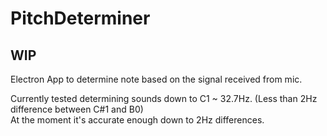 # PitchDeterminer
## **WIP**
Electron App to determine note based on the signal received from mic.  
  
Currently tested determining sounds down to C1 ~ 32.7Hz. (Less than 2Hz difference between C#1 and B0)  
At the moment it's accurate enough down to 2Hz differences.
